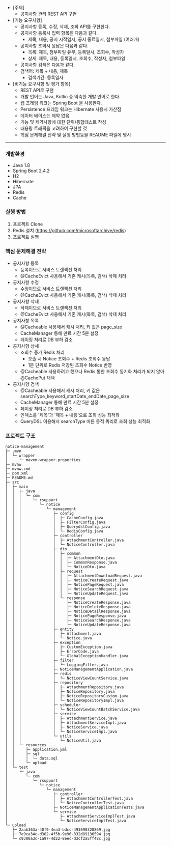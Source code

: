 - [주제]
  - 공지사항 관리 REST API 구현
- [기능 요구사항]
  - 공지사항 등록, 수정, 삭제, 조회 API를 구현한다.
  - 공지사항 등록시 입력 항목은 다음과 같다.
    - 제목, 내용, 공지 시작일시, 공지 종료일시, 첨부파일 (여러개)
  - 공지사항 조회시 응답은 다음과 같다.
    - 목록: 제목, 첨부파일 유무, 등록일시, 조회수, 작성자
    - 상세: 제목, 내용, 등록일시, 조회수, 작성자, 첨부파일
  -  공지사항 검색은 다음과 같다.
    - 검색어: 제목 + 내용, 제목
      - 검색기간: 등록일자
- [비기능 요구사항 및 평가 항목]
  - REST API로 구현
  - 개발 언어는 Java, Kotlin 중 익숙한 개발 언어로 한다.
  - 웹 프레임 워크는 Spring Boot 을 사용한다.
  - Persistence 프레임 워크는 Hibernate 사용시 가산점
  - 데이터 베이스는 제약 없음
  - 기능 및 제약사항에 대한 단위/통합테스트 작성
  - 대용량 트래픽을 고려하여 구현할 것
  - 핵심 문제해결 전략 및 실행 방법등을 README 파일에 명시
---
### 개발환경
- Java 1.8
- Spring Boot 2.4.2
- H2
- Hibernate
- JPA
- Redis
- Cache
### 실행 방법
1. 프로젝트 Clone
2. Redis 설치 (https://github.com/microsoftarchive/redis)
3. 프로젝트 실행
### 핵심 문제해결 전략
- 공지사항 등록
  - 등록이므로 서비스 트랜잭션 처리
  - @CacheEvict 사용해서 기존 캐시(목록, 검색) 삭제 처리
- 공지사항 수정
  - 수정이므로 서비스 트랜잭션 처리
  - @CacheEvict 사용해서 기존 캐시(목록, 검색) 삭제 처리
- 공지사항 삭제
  - 삭제이므로 서비스 트랜잭션 처리
  - @CacheEvict 사용해서 기존 캐시(목록, 검색) 삭제 처리
- 공지사항 목록
  - @Cacheable 사용해서 캐시 처리, 키 값은 page_size
  - CacheManager 통해 만료 시간 5분 설정
  - 페이징 처리로 DB 부하 감소
- 공지사항 상세
  - 조회수 증가 Redis 처리
    - 호출 시 Notice 조회수 + Redis 조회수 응답
    - 1분 단위로 Redis 저장된 조회수 Notice 반영
  - @Cacheable 사용하려고 했으나 Redis 통한 조회수 동기화 처리가 되지 않아 @CachePut 채택
- 공지사항 검색
  - @Cacheable 사용해서 캐시 처리, 키 값은 searchType_keyword_startDate_endDate_page_size
  - CacheManager 통해 만료 시간 5분 설정
  - 페이징 처리로 DB 부하 감소
  - 인덱스를 '제목'과 '제목 + 내용'으로 조회 성능 최적화
  - QueryDSL 이용해서 searchType 따른 동적 쿼리로 조회 성능 최적화
### 프로젝트 구조
```
notice-management
├─ .mvn
│  └─ wrapper
│     └─ maven-wrapper.properties
├─ mvnw
├─ mvnw.cmd
├─ pom.xml
├─ README.md
├─ src
│  ├─ main
│  │  ├─ java
│  │  │  └─ com
│  │  │     └─ rsupport
│  │  │        └─ notice
│  │  │           └─ management
│  │  │              ├─ config
│  │  │              │  ├─ CacheConfig.java
│  │  │              │  ├─ FilterConfig.java
│  │  │              │  ├─ QuerydslConfig.java
│  │  │              │  └─ RedisConfig.java
│  │  │              ├─ controller
│  │  │              │  ├─ AttachmentController.java
│  │  │              │  └─ NoticeController.java
│  │  │              ├─ dto
│  │  │              │  ├─ common
│  │  │              │  │  ├─ AttachmentDto.java
│  │  │              │  │  ├─ CommonResponse.java
│  │  │              │  │  └─ NoticeDto.java
│  │  │              │  ├─ request
│  │  │              │  │  ├─ AttachmentDownloadRequest.java
│  │  │              │  │  ├─ NoticeCreateRequest.java
│  │  │              │  │  ├─ NoticePageRequest.java
│  │  │              │  │  ├─ NoticeSearchRequest.java
│  │  │              │  │  └─ NoticeUpdateRequest.java
│  │  │              │  └─ response
│  │  │              │     ├─ NoticeCreateResponse.java
│  │  │              │     ├─ NoticeDeleteResponse.java
│  │  │              │     ├─ NoticeDetailResponse.java
│  │  │              │     ├─ NoticePageResponse.java
│  │  │              │     ├─ NoticeSearchResponse.java
│  │  │              │     └─ NoticeUpdateResponse.java
│  │  │              ├─ entity
│  │  │              │  ├─ Attachment.java
│  │  │              │  └─ Notice.java
│  │  │              ├─ exception
│  │  │              │  ├─ CustomException.java
│  │  │              │  ├─ ErrorCode.java
│  │  │              │  └─ GlobalExceptionHandler.java
│  │  │              ├─ filter
│  │  │              │  └─ LoggingFilter.java
│  │  │              ├─ NoticeManagementApplication.java
│  │  │              ├─ redis
│  │  │              │  └─ NoticeViewCountService.java
│  │  │              ├─ repository
│  │  │              │  ├─ AttachmentRepository.java
│  │  │              │  ├─ NoticeRepository.java
│  │  │              │  ├─ NoticeRepositoryCustom.java
│  │  │              │  └─ NoticeRepositoryImpl.java
│  │  │              ├─ scheduler
│  │  │              │  └─ NoticeViewCountBatchService.java
│  │  │              ├─ service
│  │  │              │  ├─ AttachmentService.java
│  │  │              │  ├─ AttachmentServiceImpl.java
│  │  │              │  ├─ NoticeService.java
│  │  │              │  └─ NoticeServiceImpl.java
│  │  │              └─ utils
│  │  │                 └─ NoticeUtil.java
│  │  └─ resources
│  │     ├─ application.yml
│  │     ├─ sql
│  │     │  └─ data.sql
│  │     └─ upload
│  └─ test
│     └─ java
│        └─ com
│           └─ rsupport
│              └─ notice
│                 └─ management
│                    ├─ controller
│                    │  ├─ AttachmentControllerTest.java
│                    │  └─ NoticeControllerTest.java
│                    ├─ NoticeManagementApplicationTests.java
│                    └─ service
│                       ├─ AttachmentServiceImplTest.java
│                       └─ NoticeServiceImplTest.java
└─ upload
   ├─ 2aab363a-40f9-4ea3-bdcc-493690320869.jpg
   ├─ 7e9ca34c-d382-4f5b-9e96-332d89136594.jpg
   └─ c9300a3c-1a97-4d22-8eec-d3cf2a5ff48c.jpg

```

